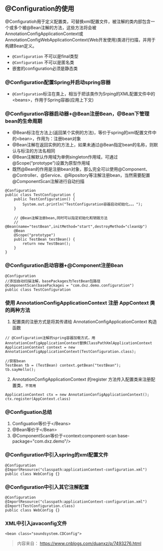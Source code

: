 ## @Configuration的使用
@Configuratioh用于定义配置类，可替换xml配置文件，被注解的类内部包含一个或多个被@Bean注解的方法，这些方法将会被AnnotationConfigApplicationContext或AnnotationConfigWebApplicationContext(Web开发使用)类进行扫描，并用于构建Bean定义。
* `@Configuration` 不可以是final类型
* `@Configuration` 不可以是匿名类
* 嵌套的configuration必须是静态类
### @Configuration配置Spring并启动spring容器
* `@Configuration`标注在类上，相当于把该类作为Srping的XML配置文件中的\<beans>，作用于Spring容器(应用上下文)
### @Configuration容器启动器+@Bean注册Bean，@Bean下管理bean的生命周期
* @Bean标注在方法上(返回某个实例的方法)，等价于spring的xml配置文件中的\<bean>，作用为：注册bean对象
* @Bean注解在返回实例的方法上，如果未通过@Bean指定bean的名称，则默认与标注的方法名相同
* @Bean注解默认作用域为单例singleton作用域，可通过@Scope(“prototype”)设置为原型作用域
* 既然@Bean的作用是注册bean对象，那么完全可以使用@Component、@Controller、@Service、@Ripository等注解注册bean，当然需要配置@ComponentScan注解进行自动扫描
```
@Configuration
public class TestConfiguration {
    public TestConfiguration() {
        System.out.println("TestConfiguration容器启动初始化。。。");
    }

    // @Bean注解注册bean,同时可以指定初始化和销毁方法
    // @Bean(name="testBean",initMethod="start",destroyMethod="cleanUp")
    @Bean
    @Scope("prototype")
    public TestBean testBean() {
        return new TestBean();
    }
}
```
### @Configuration启动容器+@Component注册Bean
```
@Configuration
//添加自动扫描注解，basePackages为TestBean包路径
@ComponentScan(basePackages = "com.dxz.demo.configuration")
public class TestConfiguration
```
### 使用 AnnotationConfigApplicationContext 注册 AppContext 类的两种方法
1. 配置类的注册方式是将其传递给 AnnotationConfigApplicationContext 构造函数
```
// @Configuration注解的spring容器加载方式，用AnnotationConfigApplicationContext替换ClassPathXmlApplicationContext
ApplicationContext context = new AnnotationConfigApplicationContext(TestConfiguration.class);

//获取bean
TestBean tb = (TestBean) context.getBean("testBean");
tb.sayHello();
```
2. AnnotationConfigApplicationContext 的register 方法传入配置类来注册配置类，`不常用`
```
ApplicationContext ctx = new AnnotationConfigApplicationContext();
ctx.register(AppContext.class)
```
### @Configuation总结
1. Configuation等价于<Beans>\</Beans>
2. @Bean等价于<Bean>\</Bean>
3. @ComponentScan等价于\<context:component-scan base-package="com.dxz.demo"/>
   
### @Configuration中引入spring的xml配置文件
```
@Configuration
@ImportResource("classpath:applicationContext-configuration.xml")
public class WebConfig {}
```

### @Configuration中引入其它注解配置
```
@Configuration
@ImportResource("classpath:applicationContext-configuration.xml")
@Import(TestConfiguration.class)
public class WebConfig {}
```

### XML中引入javaconfig文件
`<bean class="soundsystem.CDConfig">`

> 内容来自： https://www.cnblogs.com/duanxz/p/7493276.html